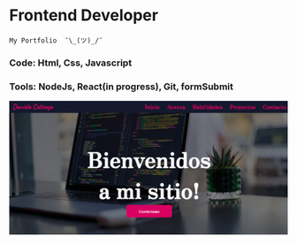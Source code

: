 # Frontend Developer

    My Portfolio  ¯\_(ツ)_/¯

### Code: Html, Css, Javascript

### Tools: NodeJs, React(in progress), Git, formSubmit

![cover](assets/cover.png)